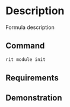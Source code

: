 # Description

Formula description

## Command

```bash
rit module init
```

## Requirements

## Demonstration
